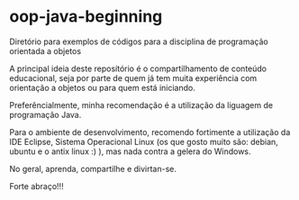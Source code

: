 # oop-java-beginning
Diretório para exemplos de códigos para a disciplina de programação orientada a objetos

A principal ideia deste reposítório é o compartilhamento de conteúdo educacional, seja por parte de quem já tem muita experiência com orientação a objetos ou para quem está iniciando.

Preferêncialmente, minha recomendação é a utilização da liguagem de programação Java.

Para o ambiente de desenvolvimento, recomendo fortimente a utilização da IDE Eclipse, Sistema Operacional Linux (os que gosto muito são: debian, ubuntu e o antix linux :) ), mas nada contra a gelera do Windows.

No geral, aprenda, compartilhe e divirtan-se.

Forte abraço!!!
